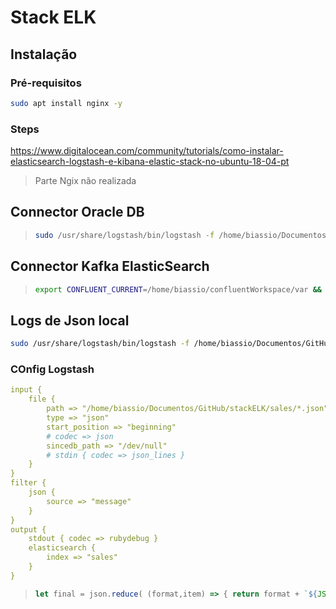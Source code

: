 # Stack ELK

## Instalação

### Pré-requisitos

```bash
sudo apt install nginx -y
```

### Steps

<https://www.digitalocean.com/community/tutorials/como-instalar-elasticsearch-logstash-e-kibana-elastic-stack-no-ubuntu-18-04-pt>

> Parte Ngix não realizada

## Connector Oracle DB

> ```bash
> sudo /usr/share/logstash/bin/logstash -f /home/biassio/Documentos/GitHub/stackELK/logstash-oracle-dev.conf 
> ```

## Connector Kafka ElasticSearch

> ```bash
> export CONFLUENT_CURRENT=/home/biassio/confluentWorkspace/var && confluent load elasticsearch-sinkasa
> ```
>
>

## Logs de Json local

```bash
sudo /usr/share/logstash/bin/logstash -f /home/biassio/Documentos/GitHub/stackELK/jsons.conf
```

### COnfig Logstash

```yaml
input {
    file {
        path => "/home/biassio/Documentos/GitHub/stackELK/sales/*.json"
        type => "json"
        start_position => "beginning"
        # codec => json
        sincedb_path => "/dev/null"
        # stdin { codec => json_lines }
    }
}
filter {
	json {
        source => "message"
    }
}
output {
    stdout { codec => rubydebug }
    elasticsearch { 
        index => "sales"
    }
}
```



> ```javascript
> let final = json.reduce( (format,item) => { return format + `${JSON.stringify(item)}\n` }, "")
> ```